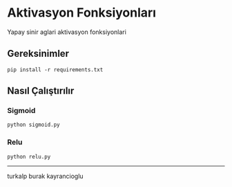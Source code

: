 # Aktivasyon Fonksiyonları
Yapay sinir aglari aktivasyon fonksiyonlari

## Gereksinimler
```
pip install -r requirements.txt
```

## Nasıl Çalıştırılır

### Sigmoid
```
python sigmoid.py
```

### Relu
```
python relu.py
```

---

turkalp burak kayrancioglu
